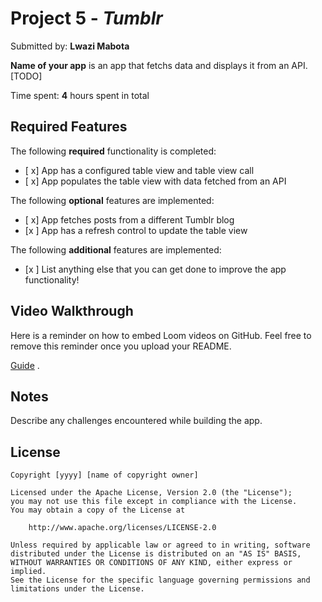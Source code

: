 # Project 5 - *Tumblr*

Submitted by: **Lwazi Mabota**

**Name of your app** is an app that fetchs data and displays it from an API. [TODO] 

Time spent: **4** hours spent in total

## Required Features

The following **required** functionality is completed:

- [ x] App has a configured table view and table view call
- [ x] App populates the table view with data fetched from an API


The following **optional** features are implemented:

- [ x] App fetches posts from a different Tumblr blog
- [x ] App has a refresh control to update the table view

The following **additional** features are implemented:

- [x ] List anything else that you can get done to improve the app functionality!

## Video Walkthrough

Here is a reminder on how to embed Loom videos on GitHub. Feel free to remove this reminder once you upload your README. 

[Guide](https://www.loom.com/share/813dfc56b4904a45b407ccbfbaf580d1?sid=ad2b897f-bad6-4344-af50-bf8851b8ca89) .

## Notes

Describe any challenges encountered while building the app.

## License

    Copyright [yyyy] [name of copyright owner]

    Licensed under the Apache License, Version 2.0 (the "License");
    you may not use this file except in compliance with the License.
    You may obtain a copy of the License at

        http://www.apache.org/licenses/LICENSE-2.0

    Unless required by applicable law or agreed to in writing, software
    distributed under the License is distributed on an "AS IS" BASIS,
    WITHOUT WARRANTIES OR CONDITIONS OF ANY KIND, either express or implied.
    See the License for the specific language governing permissions and
    limitations under the License.
